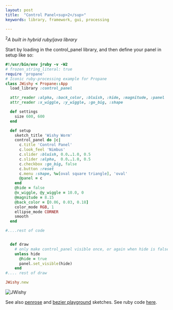 ```yaml
---
layout: post
title:  "Control Panel<sup>2</sup>"
keywords: library, framework, gui, processing

---
```

<sup>2</sup><i>A built in hybrid ruby/java library</i>

Start by loading in the control_panel library, and then define your panel in setup like so:

```ruby
#!/usr/bin/env jruby -v -W2
# frozen_string_literal: true
require 'propane'
# Iconic ruby-processing example for Propane
class JWishy < Propane::App
  load_library :control_panel

  attr_reader :alpha, :back_color, :bluish, :hide, :magnitude, :panel
  attr_reader :x_wiggle, :y_wiggle, :go_big, :shape

  def settings
    size 600, 600  
  end

  def setup
    sketch_title 'Wishy Worm'
    control_panel do |c|
      c.title 'Control Panel'
      c.look_feel 'Nimbus'
      c.slider :bluish, 0.0..1.0, 0.5
      c.slider :alpha,  0.0..1.0, 0.5
      c.checkbox :go_big, false
      c.button :reset
      c.menu :shape, %w[oval square triangle], 'oval'
      @panel = c
    end
    @hide = false
    @x_wiggle, @y_wiggle = 10.0, 0
    @magnitude = 8.15
    @back_color = [0.06, 0.03, 0.18]
    color_mode RGB, 1
    ellipse_mode CORNER
    smooth
  end

#....rest of code


  def draw
    # only make control_panel visible once, or again when hide is false
    unless hide
      @hide = true
      panel.set_visible(hide)
    end
#.... rest of draw   

JWishy.new


```
![JWishy]({{site.github.url}}/assets/jwishy.png)

See also [penrose](https://github.com/ruby-processing/propane-examples/blob/master/processing_app/library/vecmath/vec2d/penrose.rb) and [bezier playground](https://github.com/ruby-processing/propane-examples/blob/master/contributed/bezier_playground.rb) sketches. See ruby code [here](https://github.com/ruby-processing/propane/blob/master/library/control_panel/control_panel.rb).
